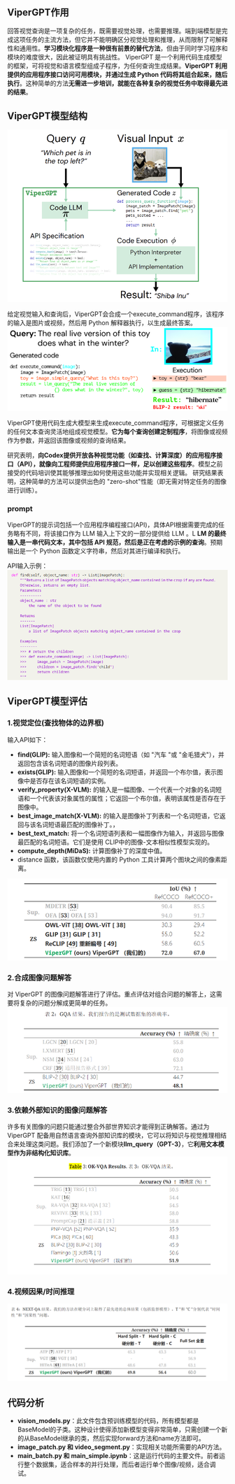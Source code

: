 ## ViperGPT作用
回答视觉查询是一项复杂的任务，既需要视觉处理，也需要推理。端到端模型是完成这项任务的主流方法，但它并不能明确区分视觉处理和推理，从而限制了可解释性和通用性。**学习模块化程序是一种很有前景的替代方法**，但由于同时学习程序和模块的难度很大，因此被证明具有挑战性。
ViperGPT 是一个利用代码生成模型的框架，可将视觉和语言模型组成子程序，为任何查询生成结果。**ViperGPT 利用提供的应用程序接口访问可用模块，并通过生成 Python 代码将其组合起来，随后执行**。这种简单的方法**无需进一步培训，就能在各种复杂的视觉任务中取得最先进的结果**。

## ViperGPT模型结构
![alt text](fc4ac50719d440a186dbea2f8b287467.png)

给定视觉输入和查询后，ViperGPT会合成一个execute_command程序，该程序的输入是图片或视频，然后用 Python 解释器执行，以生成最终答案。
![alt text](image.png)

ViperGPT使用代码生成大模型来生成execute_command程序，可根据定义任务的任何文本查询灵活地组成视觉模型。**它为每个查询创建定制程序**，将图像或视频作为参数，并返回该图像或视频的查询结果。

研究表明，**向Codex提供开放各种视觉功能（如查找、计算深度）的应用程序接口（API），就像向工程师提供应用程序接口一样，足以创建这些程序**。模型之前接受的代码培训使其能够推理出如何使用这些功能并实现相关逻辑。
研究结果表明，这种简单的方法可以提供出色的 "zero-shot"性能（即无需对特定任务的图像进行训练）。

### prompt
ViperGPT的提示词包括一个应用程序编程接口(API)，具体API根据需要完成的任务略有不同，将该接口作为 LLM 输入上下文的一部分提供给 LLM 。L
**LM 的最终输入是一串代码文本，其中包括 API 规范，然后是正在考虑的示例的查询**。预期输出是一个 Python 函数定义字符串，然后对其进行编译和执行。

API输入示例：
![alt text](image-1.png)

## ViperGPT模型评估
### 1.视觉定位(查找物体的边界框)
输入API如下：
- **find(GLIP):** 输入图像和一个简短的名词短语（如 "汽车 "或 "金毛猎犬"），并返回包含该名词短语的图像片段列表。 
- **exists(GLIP):** 输入图像和一个简短的名词短语，并返回一个布尔值，表示图像中是否存在该名词短语的实例。
- **verify_property(X-VLM):** 的输入是一幅图像、一个代表一个对象的名词短语和一个代表该对象属性的属性；它返回一个布尔值，表明该属性是否存在于图像中。 
- **best_image_match(X-VLM):** 的输入是图像补丁列表和一个名词短语，它返回与该名词短语最匹配的图像补丁。，
- **best_text_match:** 将一个名词短语列表和一幅图像作为输入，并返回与图像最匹配的名词短语。它们是使用 CLIP中的图像-文本相似性模型实现的。
- **compute_depth(MiDaS):** 计算图像补丁的深度中值。
- distance 函数，该函数仅使用内置的 Python 工具计算两个图块之间的像素距离。

![alt text](image-2.png)

### 2.合成图像问题解答
对 ViperGPT 的图像问题解答进行了评估。重点评估对组合问题的解答上，这需要将复杂的问题分解成更简单的任务。
![alt text](image-3.png)

### 3.依赖外部知识的图像问题解答
许多有关图像的问题只能通过整合外部世界知识才能得到正确解答。通过为 ViperGPT 配备用自然语言查询外部知识库的模块，它可以将知识与视觉推理相结合来处理这类问题。我们添加了一个新模块**llm_query（GPT-3）**，它**利用文本模型作为非结构化知识库**。
![alt text](image-4.png)

### 4.视频因果/时间推理
![alt text](image-5.png)

## 代码分析
- **vision_models.py**：此文件包含预训练模型的代码，所有模型都是BaseModel的子类。这种设计使得添加新模型变得非常简单，只需创建一个新的从BaseModel继承的类，然后实现forward方法和name方法即可。
- **image_patch.py 和 video_segment.py**：实现相关功能所需要的API方法。
- **main_batch.py 和 main_simple.ipynb**：这是运行代码的主要文件。前者运行整个数据集，适合样本的并行处理，而后者运行单个图像/视频，适合调试。



